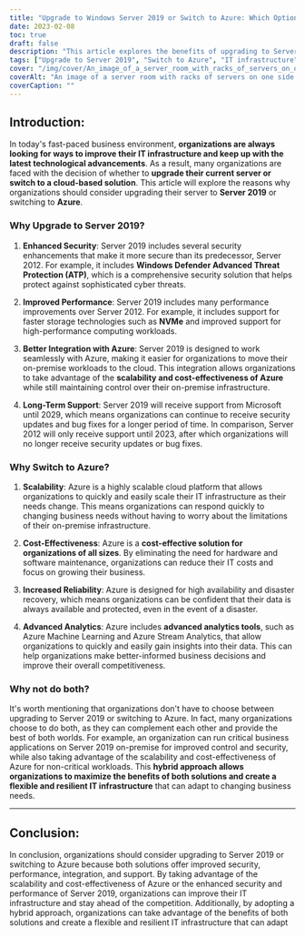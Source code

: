 ```yaml
---
title: "Upgrade to Windows Server 2019 or Switch to Azure: Which Option is Right for Your Business?"
date: 2023-02-08
toc: true
draft: false
description: "This article explores the benefits of upgrading to Server 2019 or switching to Azure, including improved security, performance, integration, and support, to help organizations make the best decision for their IT infrastructure."
tags: ["Upgrade to Server 2019", "Switch to Azure", "IT infrastructure", "Business technology", "Security enhancements", "Performance improvements", "Integration with Azure", "Long-term support", "Scalability", "Cost-effectiveness", "Increased reliability", "Advanced analytics", "Hybrid approach", "Flexible and resilient IT infrastructure"]
cover: "/img/cover/An_image_of_a_server_room_with_racks_of_servers_on_one_side.png"
coverAlt: "An image of a server room with racks of servers on one side and a cloud on the other side, with a person standing in the middle looking at them both."
coverCaption: ""
---
```


## Introduction:

In today's fast-paced business environment, **organizations are always looking for ways to improve their IT infrastructure and keep up with the latest technological advancements**. As a result, many organizations are faced with the decision of whether to **upgrade their current server or switch to a cloud-based solution**. This article will explore the reasons why organizations should consider upgrading their server to **Server 2019** or switching to **Azure**.

### Why Upgrade to Server 2019?

1. **Enhanced Security**: Server 2019 includes several security enhancements that make it more secure than its predecessor, Server 2012. For example, it includes **Windows Defender Advanced Threat Protection (ATP)**, which is a comprehensive security solution that helps protect against sophisticated cyber threats.

2. **Improved Performance**: Server 2019 includes many performance improvements over Server 2012. For example, it includes support for faster storage technologies such as **NVMe** and improved support for high-performance computing workloads.

3. **Better Integration with Azure**: Server 2019 is designed to work seamlessly with Azure, making it easier for organizations to move their on-premise workloads to the cloud. This integration allows organizations to take advantage of the **scalability and cost-effectiveness of Azure** while still maintaining control over their on-premise infrastructure.

4. **Long-Term Support**: Server 2019 will receive support from Microsoft until 2029, which means organizations can continue to receive security updates and bug fixes for a longer period of time. In comparison, Server 2012 will only receive support until 2023, after which organizations will no longer receive security updates or bug fixes.

### Why Switch to Azure?

1. **Scalability**: Azure is a highly scalable cloud platform that allows organizations to quickly and easily scale their IT infrastructure as their needs change. This means organizations can respond quickly to changing business needs without having to worry about the limitations of their on-premise infrastructure.

2. **Cost-Effectiveness**: Azure is a **cost-effective solution for organizations of all sizes**. By eliminating the need for hardware and software maintenance, organizations can reduce their IT costs and focus on growing their business.

3. **Increased Reliability**: Azure is designed for high availability and disaster recovery, which means organizations can be confident that their data is always available and protected, even in the event of a disaster.

4. **Advanced Analytics**: Azure includes **advanced analytics tools**, such as Azure Machine Learning and Azure Stream Analytics, that allow organizations to quickly and easily gain insights into their data. This can help organizations make better-informed business decisions and improve their overall competitiveness.

### Why not do both?

It's worth mentioning that organizations don't have to choose between upgrading to Server 2019 or switching to Azure. In fact, many organizations choose to do both, as they can complement each other and provide the best of both worlds. For example, an organization can run critical business applications on Server 2019 on-premise for improved control and security, while also taking advantage of the scalability and cost-effectiveness of Azure for non-critical workloads. This **hybrid approach allows organizations to maximize the benefits of both solutions and create a flexible and resilient IT infrastructure** that can adapt to changing business needs.

_________

## Conclusion:

In conclusion, organizations should consider upgrading to Server 2019 or switching to Azure because both solutions offer improved security, performance, integration, and support. By taking advantage of the scalability and cost-effectiveness of Azure or the enhanced security and performance of Server 2019, organizations can improve their IT infrastructure and stay ahead of the competition. Additionally, by adopting a hybrid approach, organizations can take advantage of the benefits of both solutions and create a flexible and resilient IT infrastructure that can adapt
